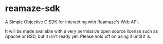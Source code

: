 reamaze-sdk
===========

A Simple Objective C SDK for interacting with Reamaze's Web API.

It will be made available with a very permissive open source license such as Apache or BSD, but it isn't ready yet. Please hold off on using it until it is.